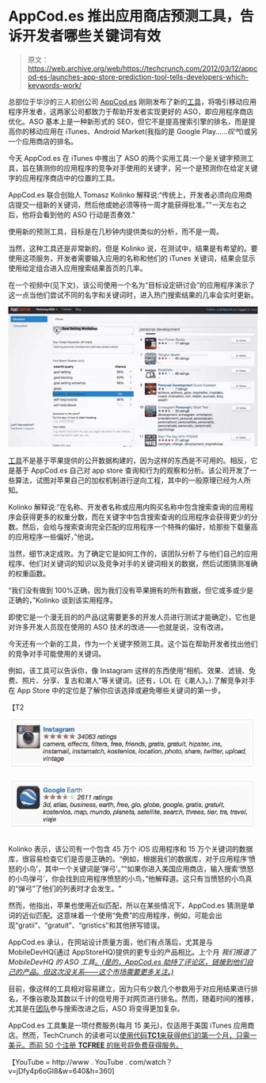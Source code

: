 # AppCod.es 推出应用商店预测工具，告诉开发者哪些关键词有效 

> 原文：<https://web.archive.org/web/https://techcrunch.com/2012/03/12/appcod-es-launches-app-store-prediction-tool-tells-developers-which-keywords-work/>

总部位于华沙的三人初创公司 [AppCod.es](https://web.archive.org/web/20221207000737/http://www.appcod.es/) 刚刚发布了新的[工具](https://web.archive.org/web/20221207000737/http://www.appcod.es/register)，将吸引移动应用程序开发者，这两家公司都致力于帮助开发者实现更好的 ASO，即应用程序商店优化。ASO 基本上是一种新形式的 SEO，但它不是提高搜索引擎的排名，而是提高你的移动应用在 iTunes、Android Market(我指的是 Google Play……*叹气*)或另一个应用商店的排名。

今天 AppCod.es 在 iTunes 中推出了 ASO 的两个实用工具:一个是关键字预测工具，旨在猜测你的应用程序的竞争对手使用的关键字，另一个是预测你在给定关键字的应用程序商店中的位置的工具。

AppCod.es 联合创始人 Tomasz Kolinko 解释说:“传统上，开发者必须向应用商店提交一组新的关键词，然后他或她必须等待一周才能获得批准。”"一天左右之后，他将会看到他的 ASO 行动是否奏效."

使用新的预测工具，目标是在几秒钟内提供类似的分析，而不是一周。

当然，这种工具还是非常新的，但是 Kolinko 说，在测试中，结果是有希望的。要使用这项服务，开发者需要输入应用的名称和他们的 iTunes 关键词，结果会显示使用给定组合进入应用搜索结果首页的几率。

在一个视频中(见下文)，该公司使用一个名为“目标设定研讨会”的应用程序演示了这一点当他们尝试不同的名字和关键词时，进入热门搜索结果的几率会实时更新。

[![](img/da6a42b3fc0ebd1652217cdb9338a8f6.png "appcodes-ex")](https://web.archive.org/web/20221207000737/https://beta.techcrunch.com/wp-content/uploads/2012/03/appcodes-ex.jpg)

[工具](https://web.archive.org/web/20221207000737/http://www.appcod.es/register)不是基于苹果提供的公开数据构建的，因为这样的东西是不可用的。相反，它是基于 AppCod.es 自己对 app store 查询和行为的观察和分析。该公司开发了一些算法，试图对苹果自己的加权机制进行逆向工程，其中的一般原理已经为人所知。

Kolinko 解释说:“在名称、开发者名称或应用内购买名称中包含搜索查询的应用程序会获得更多的权重分数，而在关键字中包含搜索查询的应用程序会获得更少的分数。然后，会给与搜索查询完全匹配的应用程序一个特殊的偏好，给那些下载量高的应用程序一些偏好，”他说。

当然，细节决定成败。为了确定它是如何工作的，该团队分析了与他们自己的应用程序、他们对关键词的知识以及竞争对手的关键词相关的数据，然后试图猜测准确的权重函数。

“我们没有做到 100%正确，因为我们没有苹果拥有的所有数据，但它或多或少是正确的，”Kolinko 谈到该实用程序。

即使它是一个漫无目的的产品(这需要更多的开发人员进行测试才能确定)，它也是对许多开发人员现在使用的 ASO 技术的改进——也就是说，没有改进。

今天还有一个新的工具，作为一个关键字预测工具。这个旨在帮助开发者找出他们的竞争对手可能使用的关键词。

例如，该工具可以告诉你，像 Instagram 这样的东西使用“相机、效果、滤镜、免费、照片、分享、复古和潮人”等关键词。(还有，LOL 在《潮人》。).了解竞争对手在 App Store 中的定位是了解你应该选择或避免哪些关键词的第一步。

【T2![](img/5957562dd6f9aa409c7f410b7f5ecab6.png "app-keywords")

Kolinko 表示，该公司有一个包含 45 万个 iOS 应用程序和 15 万个关键词的数据库，很容易检查它们是否是正确的。“例如，根据我们的数据库，对于应用程序‘愤怒的小鸟’，其中一个关键词是‘弹弓’。”“如果你进入美国应用商店，输入搜索‘愤怒的小鸟弹弓’，你会找到应用程序愤怒的小鸟，”他解释道。这只有当愤怒的小鸟真的“弹弓”了他们的列表时才会发生。"

然而，他指出，苹果也使用近似匹配，所以在某些情况下，AppCod.es 猜测是单词的近似匹配。这意味着一个使用“免费”的应用程序，例如，可能会出现“gratii”、“gratuit”、“gristics”和其他拼写错误。

AppCod.es 承认，在网站设计质量方面，他们有点落后，尤其是与 MobileDevHQ(通过 AppStoreHQ)提供的更专业的产品相比。上个月 *我们报道了 MobileDevHQ 的 ASO 工具[。(是的，AppCod.es 劫持了评论区，链接到他们自己的产品。但这次没关系——这个市场需要更多关注。)](https://web.archive.org/web/20221207000737/https://beta.techcrunch.com/2012/02/28/aso-app-store-optimization-is-the-new-seo-and-heres-a-tool-to-do-it/)*

目前，像这样的工具相对容易建立，因为只有少数几个参数用于对应用结果进行排名，不像谷歌及其数以千计的信号用于对网页进行排名。然而，随着时间的推移，尤其是在[团队](https://web.archive.org/web/20221207000737/https://beta.techcrunch.com/2012/02/23/apple-chomp/)参与搜索改进之后，ASO 将变得更加复杂。

AppCod.es 工具集是一项付费服务(每月 15 美元)，仅适用于美国 iTunes 应用商店。然而，TechCrunch 的读者可以[使用代码**TC1**来获得他们的第一个月，只需一美元。而前 50 个注册 **TCFREE** 的账号将免费获得服务。](https://web.archive.org/web/20221207000737/http://www.appcod.es/register)

【YouTube = http://www . YouTube . com/watch？v=jDfy4p6oGI8&w=640&h=360]